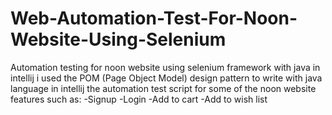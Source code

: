 # Web-Automation-Test-For-Noon-Website-Using-Selenium
Automation testing for noon website using selenium framework with java in intellij
i used the POM (Page Object Model) design pattern to write with java language in intellij the automation test script for some of the noon website features such as:
-Signup
-Login
-Add to cart
-Add to wish list
